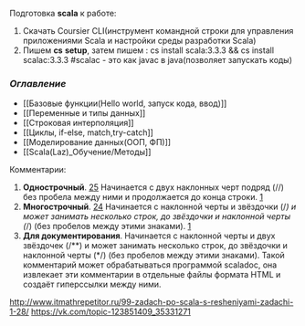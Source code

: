 Подготовка **scala** к работе:
1. Скачать Coursier CLI(инструмент командной строки для управления приложениями Scala и настройки среды разработки Scala)
2. Пишем **cs** **setup**, затем пишем : cs install scala:3.3.3 && cs install scalac:3.3.3
#scalac - это как javac в java(позволяет запускать коды)
### *Оглавление*
- [[Базовые функции(Hello world, запуск кода, ввод)]]
- [[Переменные и типы данных]]
- [[Строковая интерполяция]]
- [[Циклы, if-else, match,try-catch]]
- [[Моделирование данных(ООП, ФП)]]
- [[Scala(Laz)_Обучение/Методы]] 

Комментарии:
1. **Однострочный**. [2](https://www.javatpoint.com/scala-comments)[5](https://www.geeksforgeeks.org/comments-in-scala/) Начинается с двух наклонных черт подряд (//) без пробела между ними и продолжается до конца строки. [1](https://ru.wikibooks.org/wiki/Scala)
2. **Многострочный**. [2](https://www.javatpoint.com/scala-comments)[4](https://www.includehelp.com/scala/comments-in-scala.aspx) Начинается с наклонной черты и звёздочки (/_) и может занимать несколько строк, до звёздочки и наклонной черты (_/) (без пробелов между этими знаками). [1](https://ru.wikibooks.org/wiki/Scala)
3. **Для документирования**. Начинается с наклонной черты и двух звёздочек (/**) и может занимать несколько строк, до звёздочки и наклонной черты (*/) (без пробелов между этими знаками). Такой комментарий может обрабатываться программой scaladoc, она извлекает эти комментарии в отдельные файлы формата HTML и создаёт гиперссылки между ними.

http://www.itmathrepetitor.ru/99-zadach-po-scala-s-resheniyami-zadachi-1-28/
https://vk.com/topic-123851409_35331271